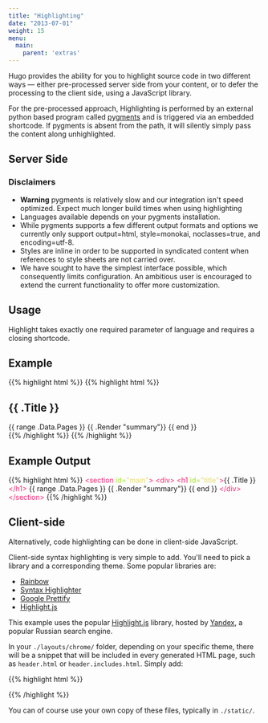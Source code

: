 ```yaml
---
title: "Highlighting"
date: "2013-07-01"
weight: 15
menu:
  main:
    parent: 'extras'
---
```


Hugo provides the ability for you to highlight source code in two different
ways &mdash; either pre-processed server side from your content, or to defer the
processing to the client side, using a JavaScript library.

For the pre-processed approach, Highlighting is performed by an external
python based program called [pygments](http://pygments.org) and is triggered
via an embedded shortcode. If pygments is absent from the path, it will
silently simply pass the content along unhighlighted.

## Server Side

### Disclaimers

 * **Warning** pygments is relatively slow and our integration isn't
speed optimized. Expect much longer build times when using highlighting
 * Languages available depends on your pygments installation.
 * While pygments supports a few different output formats and options we currently
only support output=html, style=monokai, noclasses=true, and encoding=utf-8.
 * Styles are inline in order to be supported in syndicated content when references
to style sheets are not carried over.
 * We have sought to have the simplest interface possible, which consequently
limits configuration. An ambitious user is encouraged to extend the current
functionality to offer more customization.

## Usage
Highlight takes exactly one required parameter of language and requires a
closing shortcode.

## Example
{{% highlight html %}}
    {{&#37; highlight html %}}
    <section id="main">
      <div>
       <h1 id="title">{{ .Title }}</h1>
        {{ range .Data.Pages }}
            {{ .Render "summary"}}
        {{ end }}
      </div>
    </section>
    {{&#37; /highlight %}}
{{% /highlight %}}


## Example Output

{{% highlight html %}}
<span style="color: #f92672">&lt;section</span> <span style="color: #a6e22e">id=</span><span style="color: #e6db74">&quot;main&quot;</span><span style="color: #f92672">&gt;</span>
  <span style="color: #f92672">&lt;div&gt;</span>
   <span style="color: #f92672">&lt;h1</span> <span style="color: #a6e22e">id=</span><span style="color: #e6db74">&quot;title&quot;</span><span style="color: #f92672">&gt;</span>{{ .Title }}<span style="color: #f92672">&lt;/h1&gt;</span>
    {{ range .Data.Pages }}
        {{ .Render &quot;summary&quot;}}
    {{ end }}
  <span style="color: #f92672">&lt;/div&gt;</span>
<span style="color: #f92672">&lt;/section&gt;</span>
{{% /highlight %}}

## Client-side

Alternatively, code highlighting can be done in client-side JavaScript.

Client-side syntax highlighting is very simple to add. You'll need to pick
a library and a corresponding theme. Some popular libraries are:

- [Rainbow]
- [Syntax Highlighter]
- [Google Prettify]
- [Highlight.js]

This example uses the popular [Highlight.js] library, hosted by [Yandex], a
popular Russian search engine.

In your `./layouts/chrome/` folder, depending on your specific theme, there
will be a snippet that will be included in every generated HTML page, such
as `header.html` or `header.includes.html`. Simply add:

{{% highlight html %}}
  <link rel="stylesheet" href="https://yandex.st/highlightjs/8.0/styles/default.min.css">
  <script src="https://yandex.st/highlightjs/8.0/highlight.min.js"></script>
{{% /highlight %}}

You can of course use your own copy of these files, typically in `./static/`.

[Rainbow]: http://craig.is/making/rainbows
[Syntax Highlighter]: http://alexgorbatchev.com/SyntaxHighlighter/
[Google Prettify]: https://code.google.com/p/google-code-prettify/
[Yandex]: http://yandex.ru/
[Highlight.js]: http://highlightjs.org/
